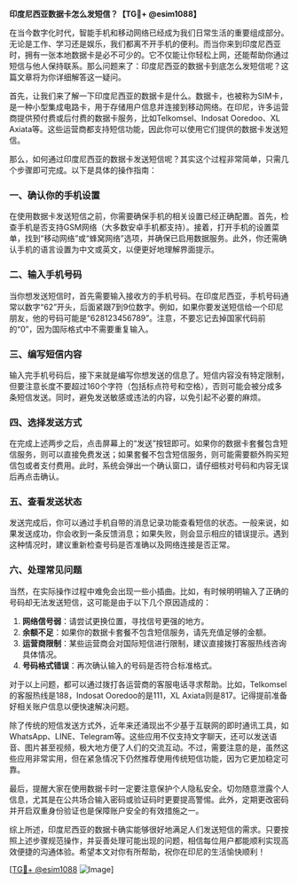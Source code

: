 **印度尼西亚数据卡怎么发短信？【TG💪+ @esim1088】**

在当今数字化时代，智能手机和移动网络已经成为我们日常生活的重要组成部分。无论是工作、学习还是娱乐，我们都离不开手机的便利。而当你来到印度尼西亚时，拥有一张本地数据卡是必不可少的。它不仅能让你轻松上网，还能帮助你通过短信与他人保持联系。那么问题来了：印度尼西亚的数据卡到底怎么发短信呢？这篇文章将为你详细解答这一疑问。

首先，让我们来了解一下印度尼西亚的数据卡是什么。数据卡，也被称为SIM卡，是一种小型集成电路卡，用于存储用户信息并连接到移动网络。在印尼，许多运营商提供预付费或后付费的数据卡服务，比如Telkomsel、Indosat Ooredoo、XL Axiata等。这些运营商都支持短信功能，因此你可以使用它们提供的数据卡发送短信。

那么，如何通过印度尼西亚的数据卡发送短信呢？其实这个过程非常简单，只需几个步骤即可完成。以下是具体的操作指南：

### 一、确认你的手机设置

在使用数据卡发送短信之前，你需要确保手机的相关设置已经正确配置。首先，检查手机是否支持GSM网络（大多数安卓手机都支持）。接着，打开手机的设置菜单，找到“移动网络”或“蜂窝网络”选项，并确保已启用数据服务。此外，你还需确认手机的语言设置为中文或英文，以便更好地理解界面提示。

### 二、输入手机号码

当你想发送短信时，首先需要输入接收方的手机号码。在印度尼西亚，手机号码通常以数字“62”开头，后面紧跟7到9位数字。例如，如果你要发送短信给一个印尼朋友，他的号码可能是“628123456789”。注意，不要忘记去掉国家代码前的“0”，因为国际格式中不需要重复输入。

### 三、编写短信内容

输入完手机号码后，接下来就是编写你想发送的信息了。短信内容没有特定限制，但要注意长度不要超过160个字符（包括标点符号和空格），否则可能会被分成多条短信发送。同时，避免发送敏感或违法的内容，以免引起不必要的麻烦。

### 四、选择发送方式

在完成上述两步之后，点击屏幕上的“发送”按钮即可。如果你的数据卡套餐包含短信服务，则可以直接免费发送；如果套餐不包含短信服务，则可能需要额外购买短信包或者支付费用。此时，系统会弹出一个确认窗口，请仔细核对号码和内容无误后再点击确认。

### 五、查看发送状态

发送完成后，你可以通过手机自带的消息记录功能查看短信的状态。一般来说，如果发送成功，你会收到一条反馈消息；如果失败，则会显示相应的错误提示。遇到这种情况时，建议重新检查号码是否准确以及网络连接是否正常。

### 六、处理常见问题

当然，在实际操作过程中难免会出现一些小插曲。比如，有时候明明输入了正确的号码却无法发送短信，这可能是由于以下几个原因造成的：

1. **网络信号弱**：请尝试更换位置，寻找信号更强的地方。
2. **余额不足**：如果你的数据卡套餐不包含短信服务，请先充值足够的金额。
3. **运营商限制**：某些运营商会对国际短信进行限制，建议直接拨打客服热线咨询具体情况。
4. **号码格式错误**：再次确认输入的号码是否符合标准格式。

对于以上问题，都可以通过拨打各运营商的客服电话寻求帮助。比如，Telkomsel的客服热线是188，Indosat Ooredoo的是111，XL Axiata则是817。记得提前准备好相关账户信息以便快速解决问题。

除了传统的短信发送方式外，近年来还涌现出不少基于互联网的即时通讯工具，如WhatsApp、LINE、Telegram等。这些应用不仅支持文字聊天，还可以发送语音、图片甚至视频，极大地方便了人们的交流互动。不过，需要注意的是，虽然这些应用非常实用，但在紧急情况下仍然推荐使用传统短信功能，因为它更加稳定可靠。

最后，提醒大家在使用数据卡时一定要注意保护个人隐私安全。切勿随意泄露个人信息，尤其是在公共场合输入密码或验证码时更要提高警惕。此外，定期更改密码并开启双重身份验证也是保障账户安全的有效措施之一。

综上所述，印度尼西亚的数据卡确实能够很好地满足人们发送短信的需求。只要按照上述步骤规范操作，并妥善处理可能出现的问题，相信每位用户都能顺利实现高效便捷的沟通体验。希望本文对你有所帮助，祝你在印尼的生活愉快顺利！

[[TG💪+ @esim1088](https://t.me/s/esim1088) ![Image](https://i.postimg.cc/4NQfJmqS/Snipaste-2025-05-13-00-14-12.png)]